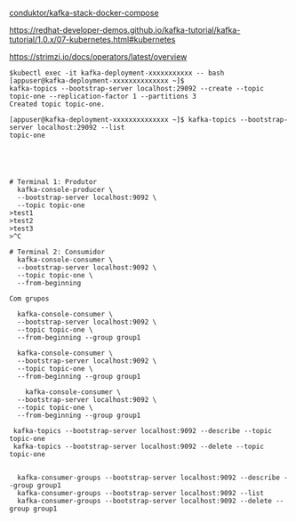 
[conduktor/kafka-stack-docker-compose](https://github.com/conduktor/kafka-stack-docker-compose/blob/master/zk-single-kafka-single.yml)

https://redhat-developer-demos.github.io/kafka-tutorial/kafka-tutorial/1.0.x/07-kubernetes.html#kubernetes

https://strimzi.io/docs/operators/latest/overview
```
$kubectl exec -it kafka-deployment-xxxxxxxxxxx -- bash
[appuser@kafka-deployment-xxxxxxxxxxxxxx ~]$ 
kafka-topics --bootstrap-server localhost:29092 --create --topic topic-one --replication-factor 1 --partitions 3
Created topic topic-one.

[appuser@kafka-deployment-xxxxxxxxxxxxxx ~]$ kafka-topics --bootstrap-server localhost:29092 --list
topic-one





# Terminal 1: Produtor
  kafka-console-producer \
  --bootstrap-server localhost:9092 \
  --topic topic-one
>test1
>test2
>test3
>^C

# Terminal 2: Consumidor
  kafka-console-consumer \
  --bootstrap-server localhost:9092 \
  --topic topic-one \
  --from-beginning

Com grupos 

  kafka-console-consumer \
  --bootstrap-server localhost:9092 \
  --topic topic-one \
  --from-beginning --group group1

  kafka-console-consumer \
  --bootstrap-server localhost:9092 \
  --topic topic-one \ 
  --from-beginning --group group1

    kafka-console-consumer \
  --bootstrap-server localhost:9092 \
  --topic topic-one \ 
  --from-beginning --group group1

 kafka-topics --bootstrap-server localhost:9092 --describe --topic topic-one
 kafka-topics --bootstrap-server localhost:9092 --delete --topic topic-one


  kafka-consumer-groups --bootstrap-server localhost:9092 --describe --group group1
  kafka-consumer-groups --bootstrap-server localhost:9092 --list
  kafka-consumer-groups --bootstrap-server localhost:9092 --delete --group group1